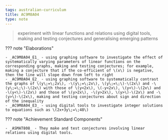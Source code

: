 ```yaml
---
tags: australian-curriculum
title: AC9M8A04
type: note
---
```

> experiment with linear functions and relations using digital tools, making and testing conjectures and generalising emerging patterns

??? note "Elaborations"

	- _AC9M8A04_E1_ - using graphing software to investigate the effect of systematically varying parameters of linear functions on the corresponding graphs, making and testing conjectures; for example, making a conjecture that if the co-efficient of \(x\) is negative, then the line will slope down from left to right
	- _AC9M8A04_E2_ - using graphing software to systematically contrast the graphs of \(y\;=\;2x\), -\(y\;=\;2x\), \(y\;=\;\)-\(2x\) and -\(y\;=\;\)-\(2x\) with those of \(y<2x\), \(-y<2x\), \(y<\)-\(2x\) and -\(y<\)-\(2x\) and those of \(y>2x\), -\(y>2x\), \(y>\)-\(2x\) and -\(y>\)-\(2x\), making and testing conjectures about sign and direction of the inequality
	- _AC9M8A04_E3_ - using digital tools to investigate integer solutions to equations such as \(2x+3y\;=\;48\)
??? note "Achievement Standard Components"

	- _ASMAT808_ - They make and test conjectures involving linear relations using digital tools.